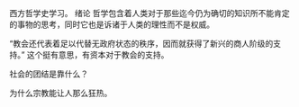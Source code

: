 西方哲学史学习。
绪论
哲学包含着人类对于那些迄今仍为确切的知识所不能肯定的事物的思考，同时它也是诉诸于人类的理性而不是权威。

“教会还代表着足以代替无政府状态的秩序，因而就获得了新兴的商人阶级的支持。” 这个挺有意思，有资本对于教会的支持。

社会的团结是靠什么？

为什么宗教能让人那么狂热。
